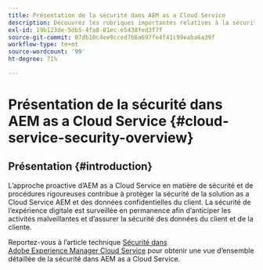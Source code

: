 ```yaml
---
title: Présentation de la sécurité dans AEM as a Cloud Service
description: Découvrez les rubriques importantes relatives à la sécurité concernant Experience Manager as a Cloud Service.
exl-id: 19b123de-5db5-4fa8-81ec-e5438fed3f7f
source-git-commit: 07db10c4ee9cced7b6a697fe4f41c99eaba6a39f
workflow-type: tm+mt
source-wordcount: '99'
ht-degree: 71%

---
```



# Présentation de la sécurité dans AEM as a Cloud Service {#cloud-service-security-overview}

## Présentation {#introduction}

L’approche proactive d’AEM as a Cloud Service en matière de sécurité et de procédures rigoureuses contribue à protéger la sécurité de la solution as a Cloud Service AEM et des données confidentielles du client. La sécurité de l’expérience digitale est surveillée en permanence afin d’anticiper les activités malveillantes et d’assurer la sécurité des données du client et de la cliente.

Reportez-vous à l’article technique [Sécurité dans Adobe Experience Manager Cloud Service](https://www.adobe.com/content/dam/cc/en/security/pdfs/AEMCloudService_Security_Overview.pdf) pour obtenir une vue d’ensemble détaillée de la sécurité dans AEM as a Cloud Service.
